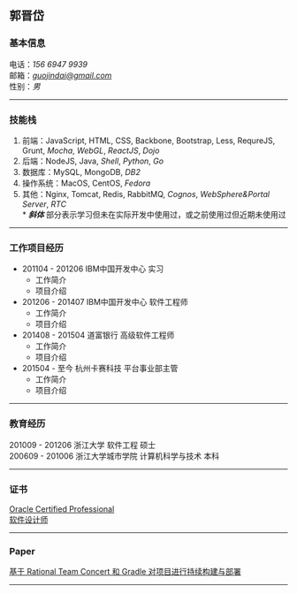 ## 郭晋岱

### 基本信息
电话：*156 6947 9939*  
邮箱：*guojindai@gmail.com*  
性别：*男*  
*** 

### 技能栈
1. 前端：JavaScript, HTML, CSS, Backbone, Bootstrap, Less, RequreJS, Grunt, *Mocha*, *WebGL*, *ReactJS*, *Dojo*  
2. 后端：NodeJS, Java, *Shell*, *Python*, *Go*
3. 数据库：MySQL, MongoDB, *DB2*
4. 操作系统：MacOS, CentOS, *Fedora*
5. 其他：Nginx, Tomcat, Redis, RabbitMQ, *Cognos*, *WebSphere&Portal Server*, *RTC*  
\* ***斜体*** 部分表示学习但未在实际开发中使用过，或之前使用过但近期未使用过

******

### 工作项目经历
- 201104 - 201206 IBM中国开发中心 实习
  - 工作简介  
  - 项目介绍  
- 201206 - 201407 IBM中国开发中心 软件工程师  
  - 工作简介  
  - 项目介绍  
- 201408 - 201504 道富银行        高级软件工程师  
  - 工作简介  
  - 项目介绍  
- 201504 - 至今   杭州卡赛科技    平台事业部主管  
  - 工作简介  
  - 项目介绍  
***

### 教育经历
201009 - 201206 浙江大学 软件工程 硕士  
200609 - 201006 浙江大学城市学院 计算机科学与技术 本科
***

### 证书
[Oracle Certified Professional](https://en.wikipedia.org/wiki/Oracle_Certification_Program)  
[软件设计师](http://www.zjrjks.org/interIndex.do?method=list2&curPage=1&dir=/rjksw/ksjs/ksjbdyb)
***

### Paper
[基于 Rational Team Concert 和 Gradle 对项目进行持续构建与部署](http://www.ibm.com/developerworks/cn/rational/1309_rtcgradle_guojd/index.html)  
***



